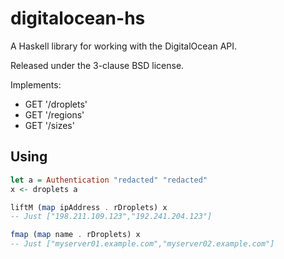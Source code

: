 # digitalocean-hs

A Haskell library for working with the DigitalOcean API.

Released under the 3-clause BSD license.

Implements:

- GET '/droplets'
- GET '/regions'
- GET '/sizes'

## Using

```haskell
let a = Authentication "redacted" "redacted"
x <- droplets a

liftM (map ipAddress . rDroplets) x
-- Just ["198.211.109.123","192.241.204.123"]

fmap (map name . rDroplets) x
-- Just ["myserver01.example.com","myserver02.example.com"]
```
